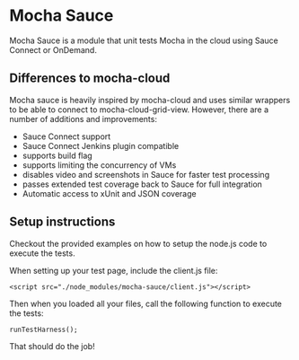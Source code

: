Mocha Sauce
===========

Mocha Sauce is a module that unit tests Mocha in the cloud using Sauce Connect or OnDemand.

Differences to mocha-cloud
--------------------------

Mocha sauce is heavily inspired by mocha-cloud and uses similar wrappers to be able to connect to mocha-cloud-grid-view. However, there are a number of additions and improvements:

- Sauce Connect support
- Sauce Connect Jenkins plugin compatible
- supports build flag
- supports limiting the concurrency of VMs
- disables video and screenshots in Sauce for faster test processing
- passes extended test coverage back to Sauce for full integration
- Automatic access to xUnit and JSON coverage

Setup instructions
------------------

Checkout the provided examples on how to setup the node.js code to execute the tests.

When setting up your test page, include the client.js file:

    <script src="./node_modules/mocha-sauce/client.js"></script>

Then when you loaded all your files, call the following function to execute the tests:

    runTestHarness();

That should do the job!

